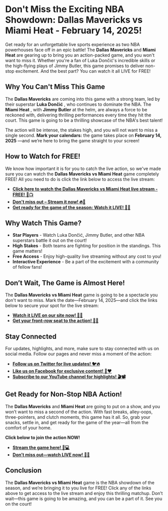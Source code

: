 # Don't Miss the Exciting NBA Showdown: Dallas Mavericks vs Miami Heat - February 14, 2025!

Get ready for an unforgettable live sports experience as two NBA powerhouses face off in an epic battle! The **Dallas Mavericks** and **Miami Heat** are gearing up to bring you an action-packed game, and you won't want to miss it. Whether you're a fan of Luka Dončić's incredible skills or the high-flying plays of Jimmy Butler, this game promises to deliver non-stop excitement. And the best part? You can watch it all LIVE for FREE!

## Why You Can't Miss This Game

The **Dallas Mavericks** are coming into this game with a strong team, led by their superstar **Luka Dončić** , who continues to dominate the NBA. The **Miami Heat** , with **Jimmy Butler** at the helm, are always a force to be reckoned with, delivering thrilling performances every time they hit the court. This game is going to be a thrilling showcase of the NBA's best talent!

The action will be intense, the stakes high, and you will not want to miss a single second. **Mark your calendars:** the game takes place on **February 14, 2025** —and we’re here to bring the game straight to your screen!

## How to Watch for FREE!

We know how important it is for you to catch the live action, so we've made sure you can watch the **Dallas Mavericks vs Miami Heat** game completely FREE! All you need to do is click the link below to access the live stream:

- [**Click here to watch the Dallas Mavericks vs Miami Heat live stream - FREE!** 🎉📺](https://tinyurl.com/livestreamfreeo?st=Dallas+Mavericks+vs+Miami+Heat&si=ghc)
- [**Don't miss out – Stream it now! 🔥🏀**](https://tinyurl.com/livestreamfreeo?st=Dallas+Mavericks+vs+Miami+Heat&si=ghc)
- [**Get ready for the game of the season: Watch it LIVE! 🚨🔥**](https://tinyurl.com/livestreamfreeo?st=Dallas+Mavericks+vs+Miami+Heat&si=ghc)

## Why Watch This Game?

- **Star Players** - Watch Luka Dončić, Jimmy Butler, and other NBA superstars battle it out on the court!
- **High Stakes** - Both teams are fighting for position in the standings. This game matters!
- **Free Access** - Enjoy high-quality live streaming without any cost to you!
- **Interactive Experience** - Be a part of the excitement with a community of fellow fans!

## Don’t Wait, The Game is Almost Here!

The **Dallas Mavericks vs Miami Heat** game is going to be a spectacle you don't want to miss. Mark the date—February 14, 2025—and click the links below to secure your spot for the live stream:

- [**Watch it LIVE on our site now! 🎯🏀**](https://tinyurl.com/livestreamfreeo?st=Dallas+Mavericks+vs+Miami+Heat&si=ghc)
- [**Get your front-row seat to the action! 🌟👀**](https://tinyurl.com/livestreamfreeo?st=Dallas+Mavericks+vs+Miami+Heat&si=ghc)

## Stay Connected

For updates, highlights, and more, make sure to stay connected with us on social media. Follow our pages and never miss a moment of the action:

- [**Follow us on Twitter for live updates! 🐦🔥**](https://tinyurl.com/livestreamfreeo?st=Dallas+Mavericks+vs+Miami+Heat&si=ghc)
- [**Like us on Facebook for exclusive content! 📱❤️**](https://tinyurl.com/livestreamfreeo?st=Dallas+Mavericks+vs+Miami+Heat&si=ghc)
- [**Subscribe to our YouTube channel for highlights! 🎬📽️**](https://tinyurl.com/livestreamfreeo?st=Dallas+Mavericks+vs+Miami+Heat&si=ghc)

## Get Ready for Non-Stop NBA Action!

The **Dallas Mavericks** and **Miami Heat** are going to put on a show, and you won’t want to miss a second of the action. With fast breaks, alley-oops, three-pointers, and clutch moments, this game has it all. So, grab your snacks, settle in, and get ready for the game of the year—all from the comfort of your home.

**Click below to join the action NOW!**

- [**Stream the game here! 📲💻**](https://tinyurl.com/livestreamfreeo?st=Dallas+Mavericks+vs+Miami+Heat&si=ghc)
- [**Don’t miss out—watch LIVE now! 🚀🔥**](https://tinyurl.com/livestreamfreeo?st=Dallas+Mavericks+vs+Miami+Heat&si=ghc)

## Conclusion

The **Dallas Mavericks vs Miami Heat** game is the NBA showdown of the season, and we’re bringing it to you live for FREE! Click any of the links above to get access to the live stream and enjoy this thrilling matchup. Don’t wait—this game is going to be amazing, and you can be a part of it. See you on the court!
